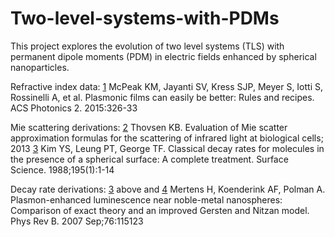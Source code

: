 # Two-level-systems-with-PDMs

This project explores the evolution of two level systems (TLS) with permanent dipole moments (PDM) in electric fields enhanced by spherical nanoparticles.

Refractive index data:
[1](https://pubs.acs.org/doi/10.1021/ph5004237) McPeak KM, Jayanti SV, Kress SJP, Meyer S, Iotti S, Rossinelli A, et al. Plasmonic films can easily be better: Rules and recipes. ACS Photonics 2. 2015:326-33

Mie scattering derivations:
[2](https://api.semanticscholar.org/CorpusID:124119456) Thovsen KB. Evaluation of Mie scatter approximation formulas for the scattering of infrared light at biological cells; 2013
[3](https://www.sciencedirect.com/science/article/pii/0039602888907765) Kim YS, Leung PT, George TF. Classical decay rates for molecules in the presence of a spherical surface: A complete treatment. Surface Science. 1988;195(1):1-14

Decay rate derivations:
[3](https://www.sciencedirect.com/science/article/pii/0039602888907765) above and
[4](https://link.aps.org/doi/10.1103/PhysRevB.76.115123) Mertens H, Koenderink AF, Polman A. Plasmon-enhanced luminescence near noble-metal nanospheres: Comparison of exact theory and an improved Gersten and Nitzan model. Phys Rev B. 2007 Sep;76:115123
